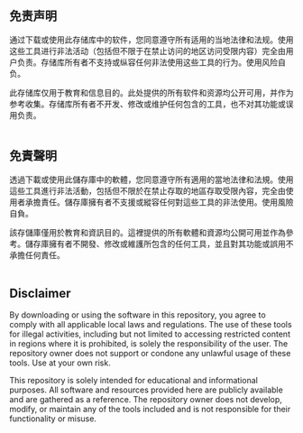 ## 免责声明
通过下载或使用此存储库中的软件，您同意遵守所有适用的当地法律和法规。使用这些工具进行非法活动（包括但不限于在禁止访问的地区访问受限内容）完全由用户负责。存储库所有者不支持或纵容任何非法使用这些工具的行为。使用风险自负。

此存储库仅用于教育和信息目的。此处提供的所有软件和资源均公开可用，并作为参考收集。存储库所有者不开发、修改或维护任何包含的工具，也不对其功能或误用负责。
<br>
<br>
## 免責聲明
透過下載或使用此儲存庫中的軟體，您同意遵守所有適用的當地法律和法規。使用這些工具進行非法活動，包括但不限於在禁止存取的地區存取受限內容，完全由使用者承擔責任。儲存庫擁有者不支援或縱容任何對這些工具的非法使用。使用風險自負。

該存儲庫僅用於教育和資訊目的。這裡提供的所有軟體和資源均公開可用並作為參考。儲存庫擁有者不開發、修改或維護所包含的任何工具，並且對其功能或誤用不承擔任何責任。
<br>
<br>
## Disclaimer
By downloading or using the software in this repository, you agree to comply with all applicable local laws and regulations. The use of these tools for illegal activities, including but not limited to accessing restricted content in regions where it is prohibited, is solely the responsibility of the user. The repository owner does not support or condone any unlawful usage of these tools. Use at your own risk.

This repository is solely intended for educational and informational purposes. All software and resources provided here are publicly available and are gathered as a reference. The repository owner does not develop, modify, or maintain any of the tools included and is not responsible for their functionality or misuse.